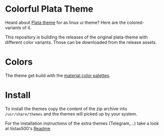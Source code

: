 # Colorful Plata Theme

Heard about [Plata theme](https://gitlab.com/tista500/plata-theme) for as linux ui theme? Here are the colored-variants of it.


This repository is building the releases of the original plata-theme with different color variants. Those can be downloaded from the release assets.

# Colors

The theme get build with the [material color palettes](https://material.io/design/color/the-color-system.html#tools-for-picking-colors).

# Install

To install the themes copy the content of the zip archive into `/usr/share/themes` and the themes will picked up by your system.

For the installation instructions of the extra themes (Telegram,...) take a look at tistas500's [Readme](https://gitlab.com/tista500/plata-theme#extra-compositor-support).